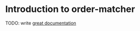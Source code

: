 # Introduction to order-matcher

TODO: write [great documentation](http://jacobian.org/writing/what-to-write/)
